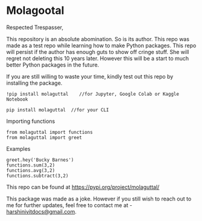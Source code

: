 # Molagootal

Respected Trespasser,

This repository is an absolute abomination. So is its author. This repo was made as a test repo while learning how to make Python packages. This repo will persist if the author has enough guts to show off cringe stuff. She will regret not deleting this 10 years later. However this will be a start to much better Python packages in the future.

If you are still willing to waste your time, kindly test out this repo by installing the package.

```
!pip install molaguttal    //for Jupyter, Google Colab or Kaggle Notebook
```
```
pip install molaguttal  //for your CLI
```
Importing functions
```
from molaguttal import functions
from molaguttal import greet
```

Examples
```
greet.hey('Bucky Barnes')
functions.sum(3,2)
functions.avg(3,2)
functions.subtract(3,2)
```
This repo can be found at https://pypi.org/project/molaguttal/

This package was made as a joke. 
However if you still wish to reach out to me for further updates, feel free to contact me at - harshinivitdocs@gmail.com.


